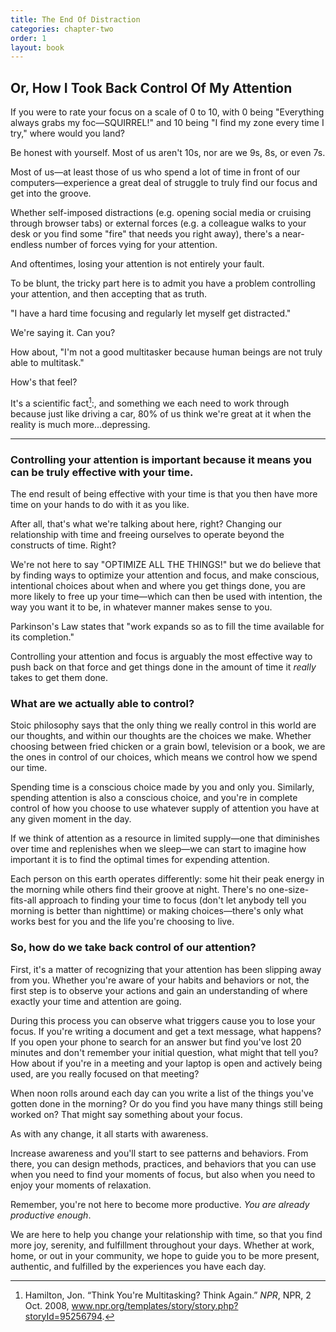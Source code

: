 ```yaml
---
title: The End Of Distraction
categories: chapter-two
order: 1
layout: book
---
```

## Or, How I Took Back Control Of My Attention

If you were to rate your focus on a scale of 0 to 10, with 0 being "Everything always grabs my foc—SQUIRREL!" and 10 being "I find my zone every time I try," where would you land?

Be honest with yourself. Most of us aren't 10s, nor are we 9s, 8s, or even 7s.

Most of us—at least those of us who spend a lot of time in front of our computers—experience a great deal of struggle to truly find our focus and get into the groove.

Whether self-imposed distractions (e.g. opening social media or cruising through browser tabs) or external forces (e.g. a colleague walks to your desk or you find some "fire" that needs you right away), there's a near-endless number of forces vying for your attention.

And oftentimes, losing your attention is not entirely your fault.

To be blunt, the tricky part here is to admit you have a problem controlling your attention, and then accepting that as truth.

"I have a hard time focusing and regularly let myself get distracted."

We're saying it. Can you?

How about, "I'm not a good multitasker because human beings are not truly able to multitask."

How's that feel?

It's a scientific fact[^1]:, and something we each need to work through because just like driving a car, 80% of us think we're great at it when the reality is much more...depressing.

----

### Controlling your attention is important because it means you can be truly effective with your time.

The end result of being effective with your time is that you then have more time on your hands to do with it as you like.

After all, that's what we're talking about here, right? Changing our relationship with time and freeing ourselves to operate beyond the constructs of time. Right?

We're not here to say "OPTIMIZE ALL THE THINGS!" but we do believe that by finding ways to optimize your attention and focus, and make conscious, intentional choices about when and where you get things done, you are more likely to free up your time—which can then be used with intention, the way you want it to be, in whatever manner makes sense to you.

Parkinson's Law states that "work expands so as to fill the time available for its completion."

Controlling your attention and focus is arguably the most effective way to push back on that force and get things done in the amount of time it *really* takes to get them done.

### What are we actually able to control?

Stoic philosophy says that the only thing we really control in this world are our thoughts, and within our thoughts are the choices we make. Whether choosing between fried chicken or a grain bowl, television or a book, we are the ones in control of our choices, which means we control how we spend our time.

Spending time is a conscious choice made by you and only you. Similarly, spending attention is also a conscious choice, and you're in complete control of how you choose to use whatever supply of attention you have at any given moment in the day.

If we think of attention as a resource in limited supply—one that diminishes over time and replenishes when we sleep—we can start to imagine how important it is to find the optimal times for expending attention.

Each person on this earth operates differently: some hit their peak energy in the morning while others find their groove at night. There's no one-size-fits-all approach to finding your time to focus (don't let anybody tell you morning is better than nighttime) or making choices—there's only what works best for you and the life you're choosing to live.

### So, how do we take back control of our attention?

First, it's a matter of recognizing that your attention has been slipping away from you. Whether you're aware of your habits and behaviors or not, the first step is to observe your actions and gain an understanding of where exactly your time and attention are going.

During this process you can observe what triggers cause you to lose your focus. If you're writing a document and get a text message, what happens? If you open your phone to search for an answer but find you've lost 20 minutes and don't remember your initial question, what might that tell you? How about if you're in a meeting and your laptop is open and actively being used, are you really focused on that meeting?

When noon rolls around each day can you write a list of the things you've gotten done in the morning? Or do you find you have many things still being worked on? That might say something about your focus.

As with any change, it all starts with awareness.

Increase awareness and you'll start to see patterns and behaviors. From there, you can design methods, practices, and behaviors that you can use when you need to find your moments of focus, but also when you need to enjoy your moments of relaxation.

Remember, you're not here to become more productive. *You are already productive enough*.

We are here to help you change your relationship with time, so that you find more joy, serenity, and fulfillment throughout your days. Whether at work, home, or out in your community, we hope to guide you to be more present, authentic, and fulfilled by the experiences you have each day.

[^1]: Hamilton, Jon. “Think You're Multitasking? Think Again.” *NPR*, NPR, 2 Oct. 2008, www.npr.org/templates/story/story.php?storyId=95256794.
